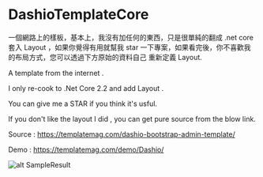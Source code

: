 # DashioTemplateCore

一個網路上的樣板，基本上，我沒有加任何的東西，只是很單純的翻成 .net core 套入 Layout ，如果你覺得有用就幫我 star 一下專案，如果看完後，你不喜歡我的布局方式，您可以透過下方原始的資料自己 重新定義 Layout.

A template from the internet . 

I only re-cook to .Net Core 2.2 and add Layout .

You can give me a STAR if you think it's usful.

If you don't like the layout I did , you can  get pure source from the blow link.

Source : https://templatemag.com/dashio-bootstrap-admin-template/

Demo : https://templatemag.com/demo/Dashio/

![alt SampleResult](https://github.com/donma/DashioTemplateCore/blob/master/dashino_screenshot.jpg?raw=true)
